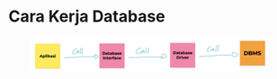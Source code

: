 # Cara Kerja Database



<figure><img src="../.gitbook/assets/cara kerja database.png" alt=""><figcaption></figcaption></figure>
